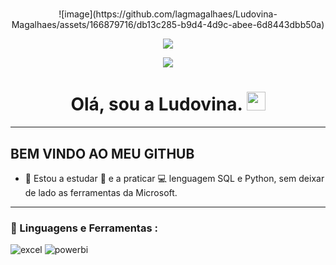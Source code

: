 #
<div id="badges" align="center">
![image](https://github.com/lagmagalhaes/Ludovina-Magalhaes/assets/166879716/db13c285-b9d4-4d9c-abee-6d8443dbb50a)



<div id="badges" align="center">
  
[![](https://img.shields.io/badge/LinkedIn-0077B5?style=for-the-badge&logo=linkedin&logoColor=white)]((https://www.linkedin.com/in/ludovina-magalh%C3%A3es-a63465175/)) 
 
[![](https://img.shields.io/badge/Página_Web-yelow?style=for-the-badge&logo=medium&logoColor=white)]()
  
   
   <h1>
  Olá, sou a Ludovina.  
  <img src="https://media.giphy.com/media/hvRJCLFzcasrR4ia7z/giphy.gif" width="30px"/>
</h1>

---
 <div id="header" align="left">

## BEM VINDO AO MEU GITHUB
  
  * 🌱 Estou a estudar :blue_book: e a praticar :computer: lenguagem SQL e Python, sem deixar de lado as ferramentas da Microsoft. 

---
   
 ###  🚀 Linguagens e Ferramentas :
<div id="header" align="left">
    <img src="https://img.shields.io/badge/Microsoft_Excel-217346?style=for-the-badge&logo=microsoft-excel&logoColor=white" alt="excel"/>
  </a>
 <img src="https://img.shields.io/badge/Power_BI-FFBE00?style=for-the-badge&logo=Power-BI&logoColor=white" alt="powerbi"/>
  </a>
  
</div>
